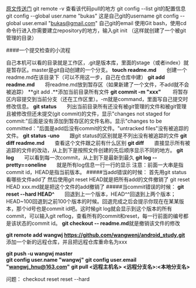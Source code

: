 [原文传送门](http://blog.csdn.net/afei__/article/details/51476529)
 git remote -v                                          查看该代码pull的地方
 git config --list                                      git的配置信息
git config --global user.name "bukas"                   这是自己git的username
git config --global user.email "bukas@gmail.com"        自己git的email
使用Git bash，使用cd命令行进入你需要建立repository的地方，输入git init 
（这样就创建了一个被git管理的目录）

####一个提交检查的小流程

自己本机可以看的目录就是工作区，.git是版本库，里面的stage（或者index）就是暂存区。master是git自动创建的一个分支。
**touch readme.md**&emsp;&emsp;创建一个readme.md在该目录下（可以不用这一步，自己在仓库中建）
**git add readme.md**&emsp;&emsp;将readme.md放到暂存区（如果新建了一个文件，不add就不会被追踪）
**git add .**添加当前目录所有文件
**git commit -m "xxx"**&emsp;&emsp;    将暂存区内容提交到当前分支（还在工作区里）。-m就是command，里面写自己提交时修改信息。
**git status**&emsp;&emsp;列出当前目录所有还没有被git管理的文件和被git管理且被修改但还未提交(git commit)的文件，显示"changes not staged for commit:"后面是没有添加到暂存区的文件名称。显示"changes to be committed："后面是add后没有commit的文件。"untracked files"没有被追踪的文件。
**git status -uno**&emsp;&emsp;跟git status的区别就是不列出没有被追踪的文件
**git diff readme.md**&emsp;&emsp;查看这个文件跟之前有什么区别
**git diff**&emsp;&emsp;直接显示所有被追踪的文件的改动，从上到下是按照文件创建的先后顺序显示不同的地方。
**git log**&emsp;&emsp;可以看到每一次commit，从上到下是最新到最久
**git log --pretty==oneline**&emsp;&emsp;就是所有log信息一行一行的显示
注意：前面一大串是指commit id，HEAD是指当前版本。
#####当add错误的时候：
首先用git status看哪些文件add了
然后使用git reset HEAD就是把所有add的文件撤销了
git reset HEAD xxx.md就是把这个文件的add撤销了
#####当commit错误的时候：
**git reset --hard HEAD^**&emsp;&emsp;回退到上一个版本，HEAD^^回退到上两个版本；HEAD~100回退到之前100个版本的时候。回退完成之后会提示你现在在某某版本，那个id号也是commit id吧。这时候git log就会显示到这个版本的所有commit，可以输入git reflog，查看所有的commit和reset，每一行前面的编号都是该状态的commit id。
**git checkout -- readme.md**就是撤销该文件的修改

 **git remote add wangwj https://github.com/wangwenj/android_study.git**
 添加一个新的远程仓库，并且把远程仓库重命名为xxx

**git push -u wangwj master**  
**git config user.name "wangwj"**
**git config user.email "wangwj_hnu@163.com"**
**git pull <远程主机名> <远程分支名>:<本地分支名>**

问题：
checkout
reset
reset --hard